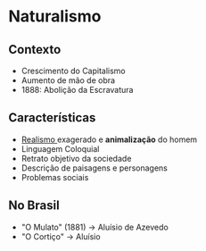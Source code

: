 # Naturalismo

## Contexto

* Crescimento do Capitalismo
* Aumento de mão de obra
* 1888: Abolição da Escravatura

## Características

* [Realismo ](realismo.md)exagerado e **animalização** do homem
* Linguagem Coloquial
* Retrato objetivo da sociedade
* Descrição de paisagens e personagens
* Problemas sociais

## No Brasil

* "O Mulato"  (1881) -> Aluísio de Azevedo
* "O Cortiço" -> Aluísio

